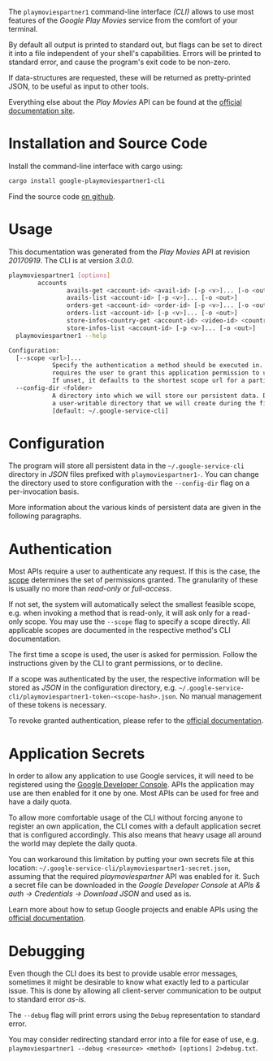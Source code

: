 <!---
DO NOT EDIT !
This file was generated automatically from 'src/mako/cli/README.md.mako'
DO NOT EDIT !
-->
The `playmoviespartner1` command-line interface *(CLI)* allows to use most features of the *Google Play Movies* service from the comfort of your terminal.

By default all output is printed to standard out, but flags can be set to direct it into a file independent of your shell's
capabilities. Errors will be printed to standard error, and cause the program's exit code to be non-zero.

If data-structures are requested, these will be returned as pretty-printed JSON, to be useful as input to other tools.

Everything else about the *Play Movies* API can be found at the
[official documentation site](https://developers.google.com/playmoviespartner/).

# Installation and Source Code

Install the command-line interface with cargo using:

```bash
cargo install google-playmoviespartner1-cli
```

Find the source code [on github](https://github.com/Byron/google-apis-rs/tree/main/gen/playmoviespartner1-cli).

# Usage

This documentation was generated from the *Play Movies* API at revision *20170919*. The CLI is at version *3.0.0*.

```bash
playmoviespartner1 [options]
        accounts
                avails-get <account-id> <avail-id> [-p <v>]... [-o <out>]
                avails-list <account-id> [-p <v>]... [-o <out>]
                orders-get <account-id> <order-id> [-p <v>]... [-o <out>]
                orders-list <account-id> [-p <v>]... [-o <out>]
                store-infos-country-get <account-id> <video-id> <country> [-p <v>]... [-o <out>]
                store-infos-list <account-id> [-p <v>]... [-o <out>]
  playmoviespartner1 --help

Configuration:
  [--scope <url>]...
            Specify the authentication a method should be executed in. Each scope
            requires the user to grant this application permission to use it.
            If unset, it defaults to the shortest scope url for a particular method.
  --config-dir <folder>
            A directory into which we will store our persistent data. Defaults to
            a user-writable directory that we will create during the first invocation.
            [default: ~/.google-service-cli]

```

# Configuration

The program will store all persistent data in the `~/.google-service-cli` directory in *JSON* files prefixed with `playmoviespartner1-`.  You can change the directory used to store configuration with the `--config-dir` flag on a per-invocation basis.

More information about the various kinds of persistent data are given in the following paragraphs.

# Authentication

Most APIs require a user to authenticate any request. If this is the case, the [scope][scopes] determines the 
set of permissions granted. The granularity of these is usually no more than *read-only* or *full-access*.

If not set, the system will automatically select the smallest feasible scope, e.g. when invoking a
method that is read-only, it will ask only for a read-only scope. 
You may use the `--scope` flag to specify a scope directly. 
All applicable scopes are documented in the respective method's CLI documentation.

The first time a scope is used, the user is asked for permission. Follow the instructions given 
by the CLI to grant permissions, or to decline.

If a scope was authenticated by the user, the respective information will be stored as *JSON* in the configuration
directory, e.g. `~/.google-service-cli/playmoviespartner1-token-<scope-hash>.json`. No manual management of these tokens
is necessary.

To revoke granted authentication, please refer to the [official documentation][revoke-access].

# Application Secrets

In order to allow any application to use Google services, it will need to be registered using the 
[Google Developer Console][google-dev-console]. APIs the application may use are then enabled for it
one by one. Most APIs can be used for free and have a daily quota.

To allow more comfortable usage of the CLI without forcing anyone to register an own application, the CLI
comes with a default application secret that is configured accordingly. This also means that heavy usage
all around the world may deplete the daily quota.

You can workaround this limitation by putting your own secrets file at this location: 
`~/.google-service-cli/playmoviespartner1-secret.json`, assuming that the required *playmoviespartner* API 
was enabled for it. Such a secret file can be downloaded in the *Google Developer Console* at 
*APIs & auth -> Credentials -> Download JSON* and used as is.

Learn more about how to setup Google projects and enable APIs using the [official documentation][google-project-new].


# Debugging

Even though the CLI does its best to provide usable error messages, sometimes it might be desirable to know
what exactly led to a particular issue. This is done by allowing all client-server communication to be 
output to standard error *as-is*.

The `--debug` flag will print errors using the `Debug` representation to standard error.

You may consider redirecting standard error into a file for ease of use, e.g. `playmoviespartner1 --debug <resource> <method> [options] 2>debug.txt`.


[scopes]: https://developers.google.com/+/api/oauth#scopes
[revoke-access]: http://webapps.stackexchange.com/a/30849
[google-dev-console]: https://console.developers.google.com/
[google-project-new]: https://developers.google.com/console/help/new/